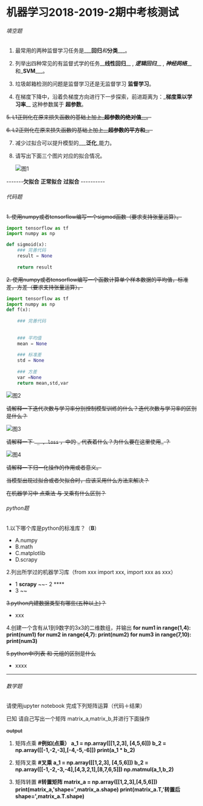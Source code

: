 #                                                                                       机器学习2018-2019-2期中考核测试

###### 填空题

1. 最常用的两种监督学习任务是___**回归**_和_**分类**___。

2. 列举出四种常见的有监督式学的任务__**线性回归**__ , _**逻辑回归**___ , _**神经网络**___ 和_**SVM**___。

3. 垃圾邮箱检测的问题是监督学习还是无监督学习 __**监督学习**__。

4. 在梯度下降中，沿着负梯度方向进行下一步探索，前进距离为：_**梯度乘以学习率**__  这种参数属于 __**超参数**__。

~~5. L1正则化在原来损失函数的基础上加上_**超参数的绝对值**__。~~

~~6. L2正则化在原来损失函数的基础上加上__**超参数的平方和**_。~~

7. 减少过拟合可以提升模型的___**泛化**_能力。

8. 请写出下面三个图片对应的拟合情况。

   

   ![图1](../img/2018-2019-2.1.png)


-------**欠拟合**  **正常拟合** **过拟合** ----------
                                  

###### 代码题

~~1. 使用numpy或者tensorflow编写一个sigmod函数（要求支持张量运算）。~~

```python
import tensorflow as tf
import numpy as np

def sigmoid(x):
    ### 完善代码
    result = None
    
    return result
```



~~2. 使用numpy或者tensorflow编写一个函数计算单个样本数据的平均值，标准差，方差（要求支持张量运算）。~~

```python
import tensorflow as tf
import numpy as np
def f(x):
    
    ### 完善代码
    
    
    ### 平均值
    mean = None
    
    ### 标准差
    std = None
    
    ### 方差
    var =None
    return mean,std,var
```





 ![图2](../img/2018-2019-2.2.png)



~~请解释一下迭代次数与学习率分别控制模型训练的什么？迭代次数与学习率的区别是什么？~~


 ![图3](../img/2018-2019-2.3.png)

       

 ~~请解释一下 ` _ , loss`  ，中的 `_` 代表着什么？为什么要在这里使用`_`  ？~~



 ![图4](../img/2018-2019-2.4.png)

~~请解释一下归一化操作的作用或者意义。~~

 

 

 

 ~~当模型出现过拟合或者欠拟合时，应该采用什么方法来解决？~~

 

 

 

 

~~在机器学习中 点乘法 与 叉乘有什么区别？~~



###### python题

1.以下哪个库是python的标准库？（**B**）

- A.numpy      
- B.math    
- C.matplotlib   
- D.scrapy

2.列出所学过的机器学习库（from xxx import xxx, import xxx as xxx）

- 1  **scrapy**
~~- 2  ****
- 3  ~~

~~3.python内建数据类型有哪些(五种以上)？~~

- xxx

  

4.创建一个含有从1到9数字的3x3的二维数组，并输出
**for num1 in range(1,4):
    print(num1)
for num2 in range(4,7):
    print(num2)
for num3 in range(7,10):
    print(num3)**


~~5.python中l列表 和 元组的区别是什么~~

- xxxx  

------



###### 数学题

请使用jupyter notebook 完成下列矩阵运算（代码＋结果）

已知 请自己写出一个矩阵 matrix_a,matrix_b,并进行下面操作

~~output~~

1. 矩阵点乘
**#例如(点乘）
a_1 = np.array([[1,2,3], [4,5,6]])
b_2 = np.array([[-1,-2,-3],[-4,-5,-6]])
print(a_1 * b_2)**

2. 矩阵叉乘 
**#叉乘
a_1 = np.array([[1,2,3], [4,5,6]])
b_2 = np.array([[-1,-2,-3,-4],[4,3,2,1],[8,7,6,5]])
np.matmul(a_1,b_2)**

3. 矩阵转置
**#转置矩阵 
matrix_a = np.array([[1,2,3],[4,5,6]])
print(matrix_a,'shape=',matrix_a.shape)
print(matrix_a.T,'转置后 shape=',matrix_a.T.shape)**


